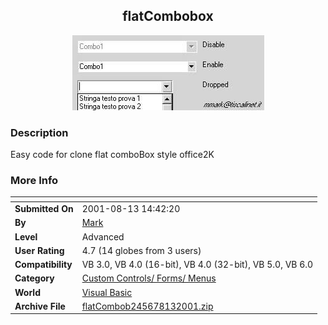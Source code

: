 ﻿<div align="center">

## flatCombobox

<img src="PIC200181384862476.jpg">
</div>

### Description

Easy code for clone flat comboBox style office2K
 
### More Info
 


<span>             |<span>
---                |---
**Submitted On**   |2001-08-13 14:42:20
**By**             |[Mark](https://github.com/Planet-Source-Code/PSCIndex/blob/master/ByAuthor/mark.md)
**Level**          |Advanced
**User Rating**    |4.7 (14 globes from 3 users)
**Compatibility**  |VB 3\.0, VB 4\.0 \(16\-bit\), VB 4\.0 \(32\-bit\), VB 5\.0, VB 6\.0
**Category**       |[Custom Controls/ Forms/  Menus](https://github.com/Planet-Source-Code/PSCIndex/blob/master/ByCategory/custom-controls-forms-menus__1-4.md)
**World**          |[Visual Basic](https://github.com/Planet-Source-Code/PSCIndex/blob/master/ByWorld/visual-basic.md)
**Archive File**   |[flatCombob245678132001\.zip](https://github.com/Planet-Source-Code/mark-flatcombobox__1-26145/archive/master.zip)








